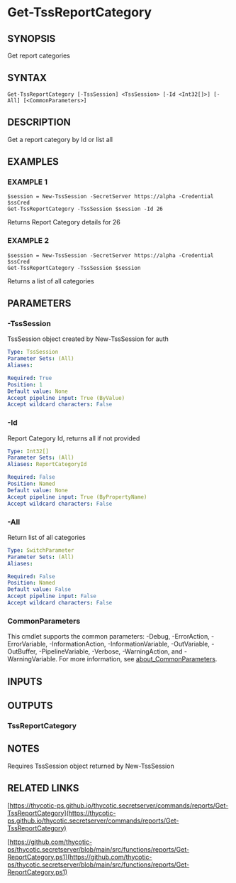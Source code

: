 # Get-TssReportCategory

## SYNOPSIS
Get report categories

## SYNTAX

```
Get-TssReportCategory [-TssSession] <TssSession> [-Id <Int32[]>] [-All] [<CommonParameters>]
```

## DESCRIPTION
Get a report category by Id or list all

## EXAMPLES

### EXAMPLE 1
```
$session = New-TssSession -SecretServer https://alpha -Credential $ssCred
Get-TssReportCategory -TssSession $session -Id 26
```

Returns Report Category details for 26

### EXAMPLE 2
```
$session = New-TssSession -SecretServer https://alpha -Credential $ssCred
Get-TssReportCategory -TssSession $session
```

Returns a list of all categories

## PARAMETERS

### -TssSession
TssSession object created by New-TssSession for auth

```yaml
Type: TssSession
Parameter Sets: (All)
Aliases:

Required: True
Position: 1
Default value: None
Accept pipeline input: True (ByValue)
Accept wildcard characters: False
```

### -Id
Report Category Id, returns all if not provided

```yaml
Type: Int32[]
Parameter Sets: (All)
Aliases: ReportCategoryId

Required: False
Position: Named
Default value: None
Accept pipeline input: True (ByPropertyName)
Accept wildcard characters: False
```

### -All
Return list of all categories

```yaml
Type: SwitchParameter
Parameter Sets: (All)
Aliases:

Required: False
Position: Named
Default value: False
Accept pipeline input: False
Accept wildcard characters: False
```

### CommonParameters
This cmdlet supports the common parameters: -Debug, -ErrorAction, -ErrorVariable, -InformationAction, -InformationVariable, -OutVariable, -OutBuffer, -PipelineVariable, -Verbose, -WarningAction, and -WarningVariable. For more information, see [about_CommonParameters](http://go.microsoft.com/fwlink/?LinkID=113216).

## INPUTS

## OUTPUTS

### TssReportCategory
## NOTES
Requires TssSession object returned by New-TssSession

## RELATED LINKS

[https://thycotic-ps.github.io/thycotic.secretserver/commands/reports/Get-TssReportCategory](https://thycotic-ps.github.io/thycotic.secretserver/commands/reports/Get-TssReportCategory)

[https://github.com/thycotic-ps/thycotic.secretserver/blob/main/src/functions/reports/Get-ReportCategory.ps1](https://github.com/thycotic-ps/thycotic.secretserver/blob/main/src/functions/reports/Get-ReportCategory.ps1)

